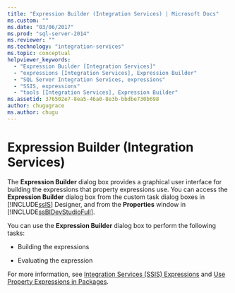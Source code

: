 ```yaml
---
title: "Expression Builder (Integration Services) | Microsoft Docs"
ms.custom: ""
ms.date: "03/06/2017"
ms.prod: "sql-server-2014"
ms.reviewer: ""
ms.technology: "integration-services"
ms.topic: conceptual
helpviewer_keywords: 
  - "Expression Builder [Integration Services]"
  - "expressions [Integration Services], Expression Builder"
  - "SQL Server Integration Services, expressions"
  - "SSIS, expressions"
  - "tools [Integration Services], Expression Builder"
ms.assetid: 376502e7-8ea5-46a0-8e3b-bbdbe730b698
author: chugugrace
ms.author: chugu
---
```

# Expression Builder (Integration Services)
  The **Expression Builder** dialog box provides a graphical user interface for building the expressions that property expressions use. You can access the **Expression Builder** dialog box from the custom task dialog boxes in [!INCLUDE[ssIS](../includes/ssis-md.md)] Designer, and from the **Properties** window in [!INCLUDE[ssBIDevStudioFull](../includes/ssbidevstudiofull-md.md)].  
  
 You can use the **Expression Builder** dialog box to perform the following tasks:  
  
-   Building the expressions  
  
-   Evaluating the expression  
  
 For more information, see [Integration Services &#40;SSIS&#41; Expressions](expressions/integration-services-ssis-expressions.md) and [Use Property Expressions in Packages](expressions/use-property-expressions-in-packages.md).  
  
  
